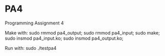 # PA4
Programming Assignment 4

Make with:
    sudo rmmod pa4_output;
    sudo rmmod pa4_input;
    sudo make;
    sudo insmod pa4_input.ko;
    sudo insmod pa4_output.ko;

Run with:
    sudo ./testpa4
